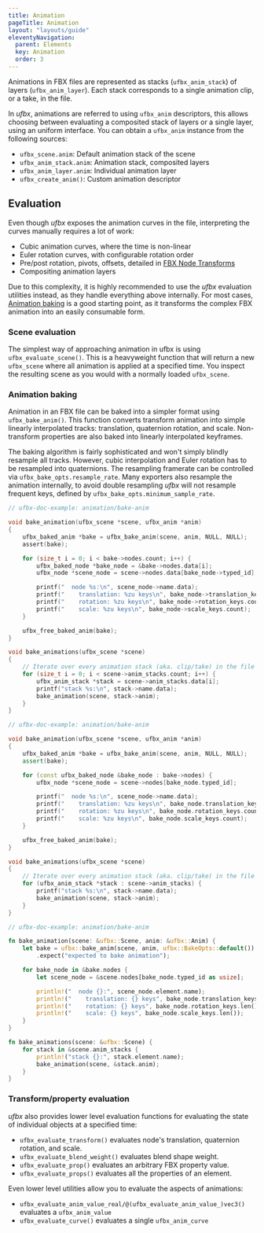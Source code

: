 ```yaml
---
title: Animation
pageTitle: Animation
layout: "layouts/guide"
eleventyNavigation:
  parent: Elements
  key: Animation
  order: 3
---
```


Animations in FBX files are represented as stacks (`ufbx_anim_stack`) of layers (`ufbx_anim_layer`).
Each stack corresponds to a single animation clip, or a take, in the file.

In *ufbx*, animations are referred to using `ufbx_anim` descriptors,
this allows choosing between evaluating a composited stack of layers or a single layer,
using an uniform interface.
You can obtain a `ufbx_anim` instance from the following sources:

* `ufbx_scene.anim`: Default animation stack of the scene
* `ufbx_anim_stack.anim`: Animation stack, composited layers
* `ufbx_anim_layer.anim`: Individual animation layer
* `ufbx_create_anim()`: Custom animation descriptor

## Evaluation

Even though *ufbx* exposes the animation curves in the file,
interpreting the curves manually requires a lot of work:

* Cubic animation curves, where the time is non-linear
* Euler rotation curves, with configurable rotation order
* Pre/post rotation, pivots, offsets, detailed in [FBX Node Transforms](/fbx/node-transforms/)
* Compositing animation layers

Due to this complexity,
it is highly recommended to use the *ufbx* evaluation utilities instead,
as they handle everything above internally.
For most cases, [Animation baking](#animation-baking) is a good starting point,
as it transforms the complex FBX animation into an easily consumable form.

### Scene evaluation

The simplest way of approaching animation in ufbx is using `ufbx_evaluate_scene()`.
This is a heavyweight function that will return a new `ufbx_scene` where all animation is applied at a specified time.
You inspect the resulting scene as you would with a normally loaded `ufbx_scene`.

### Animation baking

Animation in an FBX file can be baked into a simpler format using `ufbx_bake_anim()`.
This function converts transform animation into simple linearly interpolated tracks:
translation, quaternion rotation, and scale.
Non-transform properties are also baked into linearly interpolated keyframes.

The baking algorithm is fairly sophisticated and won't simply blindly resample all tracks.
However, cubic interpolation and Euler rotation has to be resampled into quaternions.
The resampling framerate can be controlled via `ufbx_bake_opts.resample_rate`.
Many exporters also resample the animation internally,
to avoid double resampling *ufbx* will not resample frequent keys,
defined by `ufbx_bake_opts.minimum_sample_rate`.

```c
// ufbx-doc-example: animation/bake-anim

void bake_animation(ufbx_scene *scene, ufbx_anim *anim)
{
    ufbx_baked_anim *bake = ufbx_bake_anim(scene, anim, NULL, NULL);
    assert(bake);

    for (size_t i = 0; i < bake->nodes.count; i++) {
        ufbx_baked_node *bake_node = &bake->nodes.data[i];
        ufbx_node *scene_node = scene->nodes.data[bake_node->typed_id];

        printf("  node %s:\n", scene_node->name.data);
        printf("    translation: %zu keys\n", bake_node->translation_keys.count);
        printf("    rotation: %zu keys\n", bake_node->rotation_keys.count);
        printf("    scale: %zu keys\n", bake_node->scale_keys.count);
    }

    ufbx_free_baked_anim(bake);
}

void bake_animations(ufbx_scene *scene)
{
    // Iterate over every animation stack (aka. clip/take) in the file
    for (size_t i = 0; i < scene->anim_stacks.count; i++) {
        ufbx_anim_stack *stack = scene->anim_stacks.data[i];
        printf("stack %s:\n", stack->name.data);
        bake_animation(scene, stack->anim);
    }
}
```

```cpp
// ufbx-doc-example: animation/bake-anim

void bake_animation(ufbx_scene *scene, ufbx_anim *anim)
{
    ufbx_baked_anim *bake = ufbx_bake_anim(scene, anim, NULL, NULL);
    assert(bake);

    for (const ufbx_baked_node &bake_node : bake->nodes) {
        ufbx_node *scene_node = scene->nodes[bake_node.typed_id];

        printf("  node %s:\n", scene_node->name.data);
        printf("    translation: %zu keys\n", bake_node.translation_keys.count);
        printf("    rotation: %zu keys\n", bake_node.rotation_keys.count);
        printf("    scale: %zu keys\n", bake_node.scale_keys.count);
    }

    ufbx_free_baked_anim(bake);
}

void bake_animations(ufbx_scene *scene)
{
    // Iterate over every animation stack (aka. clip/take) in the file
    for (ufbx_anim_stack *stack : scene->anim_stacks) {
        printf("stack %s:\n", stack->name.data);
        bake_animation(scene, stack->anim);
    }
}
```

```rust
// ufbx-doc-example: animation/bake-anim

fn bake_animation(scene: &ufbx::Scene, anim: &ufbx::Anim) {
    let bake = ufbx::bake_anim(scene, anim, ufbx::BakeOpts::default())
        .expect("expected to bake animation");

    for bake_node in &bake.nodes {
        let scene_node = &scene.nodes[bake_node.typed_id as usize];

        println!("  node {}:", scene_node.element.name);
        println!("    translation: {} keys", bake_node.translation_keys.len());
        println!("    rotation: {} keys", bake_node.rotation_keys.len());
        println!("    scale: {} keys", bake_node.scale_keys.len());
    }
}

fn bake_animations(scene: &ufbx::Scene) {
    for stack in &scene.anim_stacks {
        println!("stack {}:", stack.element.name);
        bake_animation(scene, &stack.anim);
    }
}
```

### Transform/property evaluation

*ufbx* also provides lower level evaluation functions for evaluating the state of individual objects at a specified time:

* `ufbx_evaluate_transform()` evaluates node's translation, quaternion rotation, and scale.
* `ufbx_evaluate_blend_weight()` evaluates blend shape weight.
* `ufbx_evaluate_prop()` evaluates an arbitrary FBX property value.
* `ufbx_evaluate_props()` evaluates all the properties of an element.

Even lower level utilities allow you to evaluate the aspects of animations:

* `ufbx_evaluate_anim_value_real/@(ufbx_evaluate_anim_value_)vec3()` evaluates a `ufbx_anim_value`
* `ufbx_evaluate_curve()` evaluates a single `ufbx_anim_curve`
